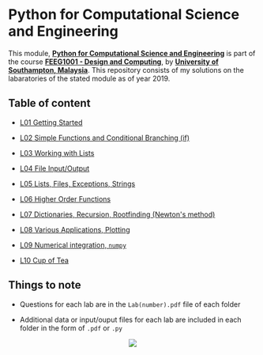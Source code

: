 # Python for Computational Science and Engineering

This module, **[Python for Computational Science and Engineering](http://www.southampton.ac.uk/~feeg1001/)** is part of the course **[FEEG1001 - Design and Computing](https://www.southampton.ac.uk/courses/modules/feeg1001.page)**, by **[University of Southampton, Malaysia](https://www.southampton.ac.uk/my/index.page)**. This repository consists of my solutions on the labaratories of the stated module as of year 2019.

## Table of content
- [L01 Getting Started](./L01)

- [L02 Simple Functions and Conditional Branching (if)](./L02)

- [L03 Working with Lists](./L03)

- [L04 File Input/Output](./L04)

- [L05 Lists, Files, Exceptions, Strings](./L05)

- [L06 Higher Order Functions](./L06)

- [L07 Dictionaries, Recursion, Rootfinding (Newton's method)](./L07)

- [L08 Various Applications, Plotting](./L08)

- [L09 Numerical integration, `numpy`](./L09)

- [L10 Cup of Tea](./L10)

## Things to note
- Questions for each lab are in the `Lab(number).pdf` file of each folder

- Additional data or input/ouput files for each lab are included in each folder in the form of `.pdf` or `.py`

<p align="center">
  <img src="http://www.stephanmiller.com/images/category/python.jpg">
</p>
